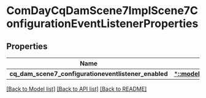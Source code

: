 # ComDayCqDamScene7ImplScene7ConfigurationEventListenerProperties

## Properties
Name | Type | Description | Notes
------------ | ------------- | ------------- | -------------
**cq_dam_scene7_configurationeventlistener_enabled** | [***::models::ConfigNodePropertyBoolean**](configNodePropertyBoolean.md) |  | [optional] 

[[Back to Model list]](../README.md#documentation-for-models) [[Back to API list]](../README.md#documentation-for-api-endpoints) [[Back to README]](../README.md)


